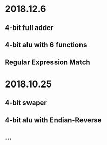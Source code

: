 # 2018.12.6

## 4-bit full adder

## 4-bit alu with 6 functions

## Regular Expression Match


# 2018.10.25

## 4-bit swaper

## 4-bit alu with **Endian-Reverse**

## ...
